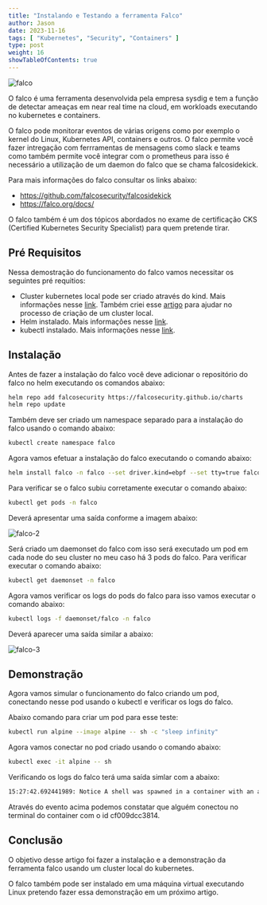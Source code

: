 ```yaml
---
title: "Instalando e Testando a ferramenta Falco"
author: Jason
date: 2023-11-16
tags: [ "Kubernetes", "Security", "Containers" ]
type: post
weight: 16
showTableOfContents: true
---
```


![falco](https://jjasonhenrique.github.io/blog/images/falco.jpg)

O falco é uma ferramenta desenvolvida pela empresa sysdig e tem a função
de detectar ameaças em near real time na cloud, em workloads executando
no kubernetes e containers.

O falco pode monitorar eventos de várias origens como por exemplo o
kernel do Linux, Kubernetes API, containers e outros. O falco permite
você fazer intregação com ferrramentas de mensagens como slack e teams
como também permite você integrar com o prometheus para isso é
necessário a utilização de um daemon do falco que se chama
falcosidekick.

Para mais informações do falco consultar os links abaixo:

-   <https://github.com/falcosecurity/falcosidekick>
-   <https://falco.org/docs/>

O falco também é um dos tópicos abordados no exame de certificação CKS
(Certified Kubernetes Security Specialist) para quem pretende tirar.

## Pré Requisitos 

Nessa demostração do funcionamento do falco vamos necessitar os
seguintes pré requitios:

-   Cluster kubernetes local pode ser criado através do kind. Mais
    informações nesse
    [link](https://kind.sigs.k8s.io/docs/user/quick-start/). Também criei esse
    [artigo](https://jjasonhenrique.github.io/blog/posts/2023/2023-11-15-criando-um-cluster-local-de-kubernetes-com-o-kind/)
    para ajudar no processo de criação de um cluster local.
-   Helm instalado. Mais informações nesse
    [link](https://helm.sh/docs/intro/install/).
-   kubectl instalado. Mais informações nesse
    [link](https://kubernetes.io/docs/tasks/tools/).

## Instalação 

Antes de fazer a instalação do falco você deve adicionar o repositório
do falco no helm executando os comandos abaixo:

``` bash
helm repo add falcosecurity https://falcosecurity.github.io/charts
helm repo update
```

Também deve ser criado um namespace separado para a instalação do falco
usando o comando abaixo:

``` bash
kubectl create namespace falco
```

Agora vamos efetuar a instalação do falco executando o comando abaixo:

``` bash
helm install falco -n falco --set driver.kind=ebpf --set tty=true falcosecurity/falco
```

Para verificar se o falco subiu corretamente executar o comando abaixo:

``` bash
kubectl get pods -n falco
```

Deverá apresentar uma saída conforme a imagem abaixo:

![falco-2](https://jjasonhenrique.github.io/blog/images/falco-2.jpg)

Será criado um daemonset do falco com isso será executado um pod em cada
node do seu cluster no meu caso há 3 pods do falco. Para verificar
executar o comando abaixo:

``` bash
kubectl get daemonset -n falco
```

Agora vamos verificar os logs do pods do falco para isso vamos executar
o comando abaixo:

``` bash
kubectl logs -f daemonset/falco -n falco
```

Deverá aparecer uma saída similar a abaixo:

![falco-3](https://jjasonhenrique.github.io/blog/images/falco-3.jpg)

## Demonstração 

Agora vamos simular o funcionamento do falco criando um pod, conectando
nesse pod usando o kubectl e verificar os logs do falco.

Abaixo comando para criar um pod para esse teste:

``` bash
kubectl run alpine --image alpine -- sh -c "sleep infinity"
```

Agora vamos conectar no pod criado usando o comando abaixo:

``` bash
kubectl exec -it alpine -- sh
```

Verificando os logs do falco terá uma saída simlar com a abaixo:

``` bash
15:27:42.692441989: Notice A shell was spawned in a container with an attached terminal (evt_type=execve user=root user_uid=0 user_loginuid=-1 process=sh proc_exepath=/bin/busybox parent=runc command=sh terminal=34816 exe_flags=EXE_WRITABLE container_id=cf009dcc3814 container_image=<NA> container_image_tag=<NA> container_name=<NA> k8s_ns=<NA> k8s_pod_name=<NA>)
```

Através do evento acima podemos constatar que alguém conectou no
terminal do container com o id cf009dcc3814.

## Conclusão 

O objetivo desse artigo foi fazer a instalação e a demonstração da
ferramenta falco usando um cluster local do kubernetes.

O falco também pode ser instalado em uma máquina virtual executando
Linux pretendo fazer essa demonstração em um próximo artigo.